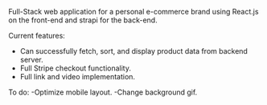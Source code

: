 Full-Stack web application for a personal e-commerce brand using React.js on the front-end and strapi for the back-end. 

Current features: 
- Can successfully fetch, sort, and display product data from backend server.
- Full Stripe checkout functionality.
- Full link and video implementation.

To do:
-Optimize mobile layout.
-Change background gif.
